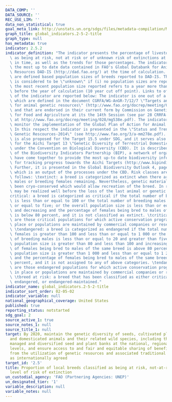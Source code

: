 ```yaml
---
DATA_COMP: ''
DATA_SOURCE: ''
REC_USE_LIM: ''
data_non_statistical: true
goal_meta_link: http://unstats.un.org/sdgs/files/metadata-compilation/Metadata-Goal-2.pdf
graph_title: global_indicators.2-5-2-title
graph_type: null
has_metadata: true
indicator: 2.5.2
indicator_definition: "The indicator presents the percentage of livestock breeds classified\
  \ as being at risk, not at risk or of unknown risk of extinctions at a certain moment\
  \ in time, as well as the trends for those percentages. The indicator is based on\
  \ the most up to date data contained in FAO's Global Databank for Animal Genetic\
  \ Resources DAD-IS (http://dad.fao.org/) at the time of calculation. Risk classes\
  \ are defined based population sizes of breeds reported to DAD-IS. The risk class\
  \ is considered to be \"unknown\" if (i) no population sizes are reported or (ii)\
  \ the most recent population size reported refers to a year more than 10- years\
  \ before the year of calculation (10 year cut off point). Links to official definitions/descriptions\
  \ of the indicator are reported below: The indicator is one out of a set of 3 sub-indicators\
  \ which are defined in the document CGRFA/WG-AnGR-7/12/7 \"Targets and indicators\
  \ for animal genetic resources\" (http://www.fao.org/docrep/meeting/026/me514e.pdf)\
  \ and that are endorsed in their current form by Commission on Genetic Resources\
  \ for Food and Agriculture at its the 14th Session (see par 28 CRRFA-14/13/Report\
  \ at http://www.fao.org/docrep/meeting/028/mg538e.pdf). The indicator serves to\
  \ monitor the implementation of the Global Plan of Action for Animal Genetic Resources.\
  \ In this respect the indicator is presented in the \"Status and Trends of Animal\
  \ Genetic Rescources-2014\" (see http://www.fao.org/3/a-mm278e.pdf). This indicator\
  \ is also proposed for the Target 15.5 under SDG, and it serves also as an indicator\
  \ for the Aichi Target 13 \"Genetic Diversity of Terrestrial Domesticated Animals\"\
  \ under the Convention on Biological Diversity (CBD). It is described on the webpage\
  \ of the Biodiversity Indicators Partnership (BIP), a network of organizations which\
  \ have come together to provide the most up-to date biodiversity information possible\
  \ for tracking progress towards the Aichi Targets (http://www.bipindicators.net/domesticatedanimals).\
  \ Further, it is presented in the Global Biodiversity Outlook 4, page 91 (see http://www.cbd.int/gbo/gbo4/publication/gbo4-en-lr.pdf)\
  \ which is an output of the processes under the CBD. Risk classes are defined as\
  \ follows: \textinct: a breed is categorized as extinct when there are no breeding\
  \ males or breeding females remaining. Nevertheless, genetic material might have\
  \ been cryo-conserved which would allow recreation of the breed. In reality, extinction\
  \ may be realized well before the loss of the last animal or genetic material. \t\
  critical: a breed is categorized as critical if the total number of breeding females\
  \ is less than or equal to 100 or the total number of breeding males is less than\
  \ or equal to five; or the overall population size is less than or equal to 120\
  \ and decreasing and the percentage of females being bred to males of the same breed\
  \ is below 80 percent, and it is not classified as extinct. \tcritical-maintained:\
  \ are those critical populations for which active conservation programmes are in\
  \ place or populations are maintained by commercial companies or research institutions.\
  \ \tendangered: a breed is categorized as endangered if the total number of breeding\
  \ females is greater than 100 and less than or equal to 1 000 or the total number\
  \ of breeding males is less than or equal to 20 and greater than five; or the overall\
  \ population size is greater than 80 and less than 100 and increasing and the percentage\
  \ of females being bred to males of the same breed is above 80 percent; or the overall\
  \ population size is greater than 1 000 and less than or equal to 1 200 and decreasing\
  \ and the percentage of females being bred to males of the same breed is below 80\
  \ percent, and it is not assigned to any of above categories. \tendangered-maintained:\
  \ are those endangered populations for which active conservation programmes are\
  \ in place or populations are maintained by commercial companies or research institutions.\
  \ \tbreed at risk: a breed that has been classified as either critical, critical-maintained,\
  \ endangered, or endangered-maintained."
indicator_name: global_indicators.2-5-2-title
indicator_sort_order: 02-05-02
indicator_variable: null
national_geographical_coverage: United States
published: true
reporting_status: notstarted
sdg_goal: 2
source_active_1: true
source_notes_1: null
source_title_1: null
target: By 2020, maintain the genetic diversity of seeds, cultivated plants and farmed
  and domesticated animals and their related wild species, including through soundly
  managed and diversified seed and plant banks at the national, regional and international
  levels, and ensure access to and fair and equitable sharing of benefits arising
  from the utilization of genetic resources and associated traditional knowledge,
  as internationally agreed
target_id: '2.5'
title: Proportion of local breeds classified as being at risk, not-at-risk or at unknown
  level of risk of extinction
un_custodial_agency: 'FAO (Partnering Agencies: UNEP)'
un_designated_tier: '1'
variable_description: null
variable_notes: null
---
```

